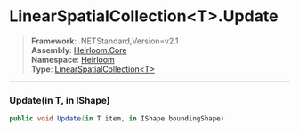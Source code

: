 # LinearSpatialCollection\<T>.Update

> **Framework**: .NETStandard,Version=v2.1  
> **Assembly**: [Heirloom.Core][0]  
> **Namespace**: [Heirloom][0]  
> **Type**: [LinearSpatialCollection\<T>][1]  

--------------------------------------------------------------------------------

### Update(in T, in IShape)

```cs
public void Update(in T item, in IShape boundingShape)
```

[0]: ../Heirloom.Core.md
[1]: Heirloom.LinearSpatialCollection[T].md
